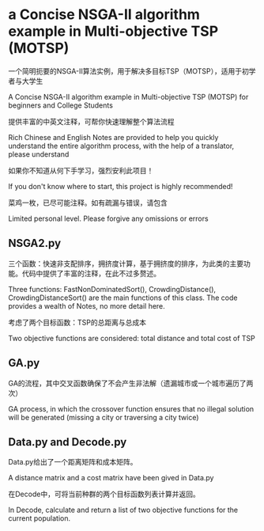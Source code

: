 # a Concise NSGA-II algorithm example in Multi-objective TSP (MOTSP)

一个简明扼要的NSGA-II算法实例，用于解决多目标TSP（MOTSP），适用于初学者与大学生

A Concise NSGA-II algorithm example in Multi-objective TSP (MOTSP) for beginners and College Students

提供丰富的中英文注释，可帮你快速理解整个算法流程

Rich Chinese and English Notes are provided to help you quickly understand the entire algorithm process, with the help of a translator, please understand

如果你不知道从何下手学习，强烈安利此项目！

If you don't know where to start, this project is highly recommended!

菜鸡一枚，已尽可能注释。如有疏漏与错误，请包含

Limited personal level. Please forgive any omissions or errors

## NSGA2.py

三个函数：快速非支配排序，拥挤度计算，基于拥挤度的排序，为此类的主要功能。代码中提供了丰富的注释，在此不过多赘述。

Three functions: FastNonDominatedSort(), CrowdingDistance(), CrowdingDistanceSort() are the main functions of this class. The code provides a wealth of Notes, no more detail here.

考虑了两个目标函数：TSP的总距离与总成本

Two objective functions are considered: total distance and total cost of TSP

## GA.py

GA的流程，其中交叉函数确保了不会产生非法解（遗漏城市或一个城市遍历了两次）

GA process, in which the crossover function ensures that no illegal solution will be generated (missing a city or traversing a city twice)

## Data.py and Decode.py

Data.py给出了一个距离矩阵和成本矩阵。

A distance matrix and a cost matrix have been gived in Data.py

在Decode中，可将当前种群的两个目标函数列表计算并返回。

In Decode, calculate and return a list of two objective functions for the current population.

